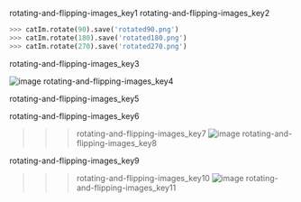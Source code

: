 rotating-and-flipping-images_key1
rotating-and-flipping-images_key2


```python
>>> catIm.rotate(90).save('rotated90.png')
>>> catIm.rotate(180).save('rotated180.png')
>>> catIm.rotate(270).save('rotated270.png')
```
rotating-and-flipping-images_key3


![image](assets/000051.jpg)
rotating-and-flipping-images_key4


rotating-and-flipping-images_key5


rotating-and-flipping-images_key6



>>> rotating-and-flipping-images_key7
![image](assets/000093.jpg)
rotating-and-flipping-images_key8


rotating-and-flipping-images_key9



>>> rotating-and-flipping-images_key10
![image](assets/000058.jpg)
rotating-and-flipping-images_key11
